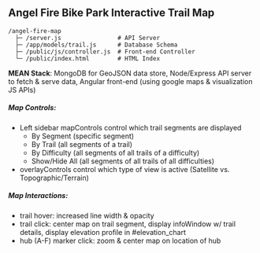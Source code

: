 ## Angel Fire Bike Park Interactive Trail Map

```
/angel-fire-map
  ├─ /server.js                # API Server
  ├─ /app/models/trail.js      # Database Schema
  ├─ /public/js/controller.js  # Front-end Controller
  └─ /public/index.html        # HTML Index
```

<b>MEAN Stack</b>: MongoDB for GeoJSON data store, Node/Express API server to fetch & serve data, Angular front-end (using google maps & visualization JS APIs)

##### Map Controls:
  * Left sidebar mapControls control which trail segments are displayed
    * By Segment    (specific segment)
    * By Trail      (all segments of a trail)
    * By Difficulty (all segments of all trails of a difficulty)
    * Show/Hide All (all segments of all trails of all difficulties)
  * overlayControls control which type of view is active (Satellite vs. Topographic/Terrain)

##### Map Interactions:
  * trail hover: increased line width & opacity
  * trail click: center map on trail segment, display infoWindow w/ trail details, display elevation profile in #elevation_chart
  * hub (A-F) marker click: zoom & center map on location of hub
